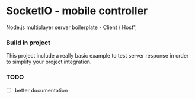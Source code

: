 # SocketIO - mobile controller

Node.js multiplayer server boilerplate - Client / Host",

### Build in project
This project include a really basic example to test server response in order to simplify your project integration.

### TODO
 - [ ] better documentation
